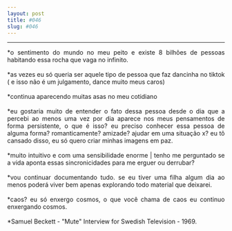 ```yaml
---
layout: post
title: #046
slug: #046
---
```

---
<p class="description" style="text-align: justify;">
*o sentimento do mundo no meu peito e existe 8 bilhões de pessoas habitando essa rocha que vaga no infinito.
<br>
  <br>
*as vezes eu só queria ser aquele tipo de pessoa que faz dancinha no tiktok ( e isso não é um julgamento, dance muito meus caros)
<br>
  <br>
*continua aparecendo muitas asas no meu cotidiano
<br>
  <br>
*eu gostaria muito de entender o fato dessa pessoa desde o dia que a percebi ao menos uma vez por dia aparece nos meus pensamentos de forma persistente, o que é isso? eu preciso conhecer essa pessoa de alguma forma? romanticamente? amizade? ajudar em uma situação x? eu tô cansado disso, eu só quero criar minhas imagens em paz.
<br>
  <br>
*muito intuitivo e com uma sensibilidade enorme | tenho me perguntado se a vida aponta essas sincronicidades para me erguer ou derrubar?
<br>
  <br>
*vou continuar documentando tudo. se eu tiver uma filha algum dia ao menos poderá viver bem apenas explorando todo material que deixarei.
<br>
  <br>
*caos? eu só enxergo cosmos, o que você chama de caos eu continuo enxergando cosmos.
<br>
  <br>
*Samuel Beckett - "Mute" Interview for Swedish Television - 1969.
<br>
  <br>
